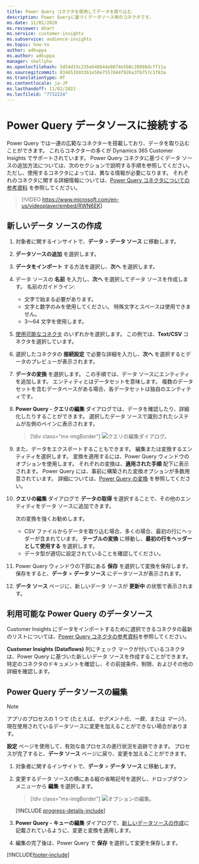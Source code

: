 ```yaml
---
title: Power Query コネクタを使用してデータを取り込む
description: Power Queryに基づくデータソース用のコネクタです。
ms.date: 11/01/2020
ms.reviewer: mhart
ms.service: customer-insights
ms.subservice: audience-insights
ms.topic: how-to
author: adkuppa
ms.author: adkuppa
manager: shellyha
ms.openlocfilehash: 5d54d33c235e646644e8874e5b0c28898dcff11a
ms.sourcegitcommit: 834651b933b1e50e7557d44f926a3fb757c1f83a
ms.translationtype: HT
ms.contentlocale: ja-JP
ms.lasthandoff: 11/02/2021
ms.locfileid: "7732224"
---
```

# <a name="connect-to-a-power-query-data-source"></a>Power Query データソースに接続する

Power Query では一連の広範なコネクターを搭載しており、データを取り込むことができます。 これらコネクターの多くが Dynamics 365 Customer Insights でサポートされています。 Power Query コネクタに基づくデータ ソースの追加方法については、次のセクションで説明する手順を参照してください。 ただし、使用するコネクタによっては、異なる情報が必要になります。 それぞれのコネクタに関する詳細情報については、[Power Query コネクタについての参考資料](/power-query/connectors/) を参照してください。

> [!VIDEO https://www.microsoft.com/en-us/videoplayer/embed/RWN6EK]

## <a name="create-a-new-data-source"></a>新しいデータ ソースの作成

1. 対象者に関するインサイトで、**データ** > **データ ソース** に移動します。

1. **データソースの追加** を選択します。

1. **データをインポート** する方法を選択し、**次へ** を選択します。

1. データ ソースの **名前** を入力し、**次へ** を選択してデータ ソースを作成します。 名前のガイドライン: 
   - 文字で始まる必要があります。
   - 文字と数字のみを使用してください。 特殊文字とスペースは使用できません。
   - 3〜64 文字を使用します。

1. [使用可能なコネクタ](#available-power-query-data-sources) のいずれかを選択します。 この例では、**Text/CSV** コネクタを選択しています。

1. 選択したコネクタの **接続設定** で必要な詳細を入力し、**次へ** を選択するとデータのプレビューが表示されます。

1. **データの変換** を選択します。 この手順では、データ ソースにエンティティを追加します。 エンティティとはデータセットを意味します。 複数のデータセットを含むデータベースがある場合、各データセットは独自のエンティティです。

1. **Power Query - クエリの編集** ダイアログでは、データを確認したり、詳細化したりすることができます。 選択したデータ ソースで識別されたシステムが左側のペインに表示されます。

   > [!div class="mx-imgBorder"]
   > ![クエリの編集ダイアログ。](media/data-manager-configure-edit-queries.png "クエリの編集ダイアログ")

1. また、データをエクスポートすることもできます。 編集または変換するエンティティを選択します。 変換を適用するには、Power Query ウィンドウのオプションを使用します。 それぞれの変換は、**適用された手順** 配下に表示されます。 Power Query には、事前に構築された変換オプションが多数用意されています。 詳細については、[Power Query の変換](/power-query/power-query-what-is-power-query#transformations) を参照してください。

1. **クエリの編集** ダイアログで **データの取得** を選択することで、その他のエンティティをデータ ソースに追加できます。

   次の変換を強くお勧めします。

   - CSV ファイルからデータを取り込む場合、多くの場合、最初の行にヘッダーが含まれています。 **テーブルの変換** に移動し、**最初の行をヘッダーとして使用する** を選択します。
   - データ型が適切に設定されていることを確認してください。

1. Power Query ウィンドウの下部にある **保存** を選択して変換を保存します。 保存をすると、**データ** > **データ ソース** にデータソースが表示されます。

1. **データ ソース** ページに、新しいデータ ソースが **更新中** の状態で表示されます。

## <a name="available-power-query-data-sources"></a>利用可能な Power Query のデータソース

Customer Insights にデータをインポートするために選択できるコネクタの最新のリストについては、[Power Query コネクタの参考資料](/power-query/connectors/)を参照してください。 

**Customer Insights (Dataflows)** 列にチェック マークが付いているコネクタは、Power Query に基づいた新しいデータ ソースを作成することができます。 特定のコネクタのドキュメントを確認し、その前提条件、制限、およびその他の詳細を確認します。

## <a name="edit-power-query-data-sources"></a>Power Query データソースの編集

> [!NOTE]
> アプリのプロセスの 1 つで (たとえば、*セグメント化*、*一致*、または *マージ*)、現在使用されているデータソースに変更を加えることができない場合があります。 
>
> **設定** ページを使用して、有効な各プロセスの進行状況を追跡できます。 プロセスが完了すると、**データ ソース** ページに戻り、変更を加えることができます。

1. 対象者に関するインサイトで、**データ** > **データ ソース** に移動します。

2. 変更するデータ ソースの横にある縦の省略記号を選択し、ドロップダウン メニューから **編集** を選択します。

   > [!div class="mx-imgBorder"]
   > ![オプションの編集。](media/edit-option-data-sources.png "オプションの編集")

   [!INCLUDE [progress-details-include](../includes/progress-details-pane.md)]
   
3. **Power Query - キューの編集** ダイアログで、[新しいデータソースの作成](#create-a-new-data-source)に記載されているように、変更と変換を適用します。

4. 編集の完了後は、Power Query で **保存** を選択して変更を保存します。


[!INCLUDE[footer-include](../includes/footer-banner.md)]
